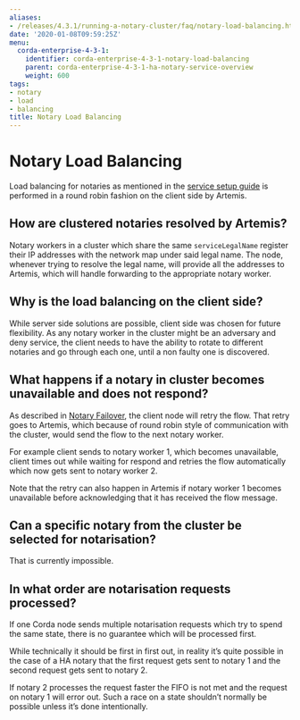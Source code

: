 ```yaml
---
aliases:
- /releases/4.3.1/running-a-notary-cluster/faq/notary-load-balancing.html
date: '2020-01-08T09:59:25Z'
menu:
  corda-enterprise-4-3-1:
    identifier: corda-enterprise-4-3-1-notary-load-balancing
    parent: corda-enterprise-4-3-1-ha-notary-service-overview
    weight: 600
tags:
- notary
- load
- balancing
title: Notary Load Balancing
---
```



# Notary Load Balancing

Load balancing for notaries as mentioned in the [service setup guide](../ha-notary-service-setup.md) is performed in a round robin fashion on the client side by Artemis.

## How are clustered notaries resolved by Artemis?

Notary workers in a cluster which share the same `serviceLegalName` register their IP addresses with the network map under said legal name.
The node, whenever trying to resolve the legal name, will provide all the addresses to Artemis, which will handle forwarding
to the appropriate notary worker.

## Why is the load balancing on the client side?

While server side solutions are possible, client side was chosen for future flexibility. As any notary worker in the
cluster might be an adversary and deny service, the client needs to have the ability to rotate to different notaries and go
through each one, until a non faulty one is discovered.

## What happens if a notary in cluster becomes unavailable and does not respond?

As described in [Notary Failover](notary-failover.md), the client node will retry the flow. That retry goes to Artemis, which because of round
robin style of communication with the cluster, would send the flow to the next notary worker. 

For example client sends to notary worker 1, which becomes unavailable, client times out while waiting for respond and retries the flow automatically which now gets sent to notary worker 2. 

Note that the retry can also happen in Artemis if notary worker 1 becomes unavailable before acknowledging that it has received the flow message.

## Can a specific notary from the cluster be selected for notarisation?

That is currently impossible.

## In what order are notarisation requests processed?

If one Corda node sends multiple notarisation requests which try to spend the same state, there is no guarantee which will be processed first.

While technically it should be first in first out, in reality it’s quite possible in the case of a HA notary that the first request gets sent to notary 1 and the second request gets sent to notary 2. 

If notary 2 processes the request faster the FIFO is not met and the request on notary 1 will error out. Such a race on a state shouldn’t normally be possible unless it’s done intentionally.
